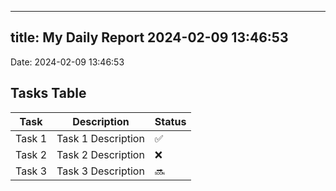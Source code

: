 
---
title: My Daily Report 2024-02-09 13:46:53
---

Date: 2024-02-09 13:46:53

## Tasks Table

| Task | Description | Status |
|------|-------------|--------|
| Task 1 | Task 1 Description | ✅ |
| Task 2 | Task 2 Description | ❌ |
| Task 3 | Task 3 Description | 🔜 |
